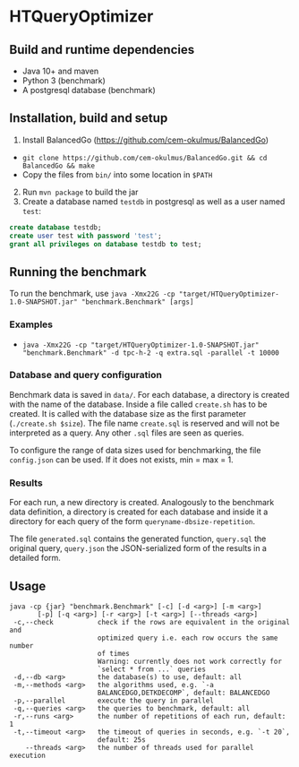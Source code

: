 # HTQueryOptimizer

## Build and runtime dependencies

* Java 10+ and maven
* Python 3 (benchmark)
* A postgresql database (benchmark)

## Installation, build and setup

1) Install BalancedGo (https://github.com/cem-okulmus/BalancedGo)
* `git clone https://github.com/cem-okulmus/BalancedGo.git && cd BalancedGo && make`
* Copy the files from `bin/` into some location in `$PATH`
2) Run `mvn package` to build the jar
3) Create a database named `testdb` in postgresql as well as a user named `test`:
```sql
create database testdb;
create user test with password 'test';
grant all privileges on database testdb to test;
```

## Running the benchmark

To run the benchmark, use `java -Xmx22G -cp "target/HTQueryOptimizer-1.0-SNAPSHOT.jar" "benchmark.Benchmark" [args]`

### Examples

* `java -Xmx22G -cp "target/HTQueryOptimizer-1.0-SNAPSHOT.jar" "benchmark.Benchmark" -d tpc-h-2 -q extra.sql -parallel -t 10000`


### Database and query configuration

Benchmark data is saved in `data/`. For each database, a directory is created with the name of the database. Inside a
file called `create.sh` has to be created. It is called with the database size as the first parameter (`./create.sh $size`).
The file name `create.sql` is reserved and will not be interpreted as a query. Any other `.sql` files are seen as queries.

To configure the range of data sizes used for benchmarking, the file `config.json` can be used. If it does not exists,
min = max = 1.

### Results

For each run, a new directory is created. Analogously to the benchmark data definition, a directory is created for each
database and inside it a directory for each query of the form `queryname-dbsize-repetition`.

The file `generated.sql` contains the generated function, `query.sql` the original query, `query.json` the JSON-serialized
form of the results in a detailed form.

## Usage

```
java -cp {jar} "benchmark.Benchmark" [-c] [-d <arg>] [-m <arg>]
       [-p] [-q <arg>] [-r <arg>] [-t <arg>] [--threads <arg>]
 -c,--check           check if the rows are equivalent in the original and
                      optimized query i.e. each row occurs the same number
                      of times
                      Warning: currently does not work correctly for
                      `select * from ...` queries
 -d,--db <arg>        the database(s) to use, default: all
 -m,--methods <arg>   the algorithms used, e.g. `-a
                      BALANCEDGO,DETKDECOMP`, default: BALANCEDGO
 -p,--parallel        execute the query in parallel
 -q,--queries <arg>   the queries to benchmark, default: all
 -r,--runs <arg>      the number of repetitions of each run, default: 1
 -t,--timeout <arg>   the timeout of queries in seconds, e.g. `-t 20`,
                      default: 25s
    --threads <arg>   the number of threads used for parallel execution


```